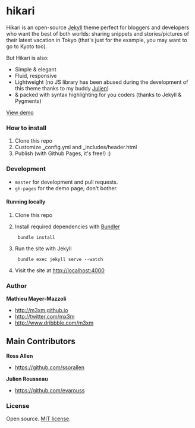 # hikari

Hikari is an open-source [Jekyll](http://jekyllrb.com) theme perfect for bloggers and developers who want the best of both worlds: sharing snippets and stories/pictures of their latest vacation in Tokyo (that's just for the example, you may want to go to Kyoto too). 

But Hikari is also:

- Simple & elegant
- Fluid, responsive
- Lightweight (no JS library has been abused during the development of this theme thanks to my buddy [Julien](https://github.com/evarouss))
- & packed with syntax highlighting for you coders (thanks to Jekyll & Pygments)

[View demo](http://m3xm.github.io/hikari-for-Jekyll)


### How to install

1. Clone this repo
2. Customize \_config.yml and \_includes/header.html
3. Publish (with Github Pages, it's free!) :)


### Development

- `master` for development and pull requests.
- `gh-pages` for the demo page; don't bother.


#### Running locally

1. Clone this repo
2. Install required dependencies with [Bundler](http://bundler.io/)

        bundle install
3. Run the site with Jekyll

        bundle exec jekyll serve --watch
4. Visit the site at [http://localhost:4000](http://localhost:4000)


### Author

**Mathieu Mayer-Mazzoli**
- <http://m3xm.github.io>
- <http://twitter.com/mx3m>
- <http://www.dribbble.com/m3xm>

## Main Contributors

**Ross Allen**
- <https://github.com/ssorallen>

**Julien Rousseau**
- <https://github.com/evarouss>


### License

Open source. [MIT license](http://opensource.org/licenses/MIT).